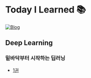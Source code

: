 # Today I Learned 📚

[![Blog](https://img.shields.io/badge/Blog-ownit4137.github.io-orange.svg?style=for-the-badge)](https://ownit4137.github.io/)


## Deep Learning

### 밑바닥부터 시작하는 딥러닝

- [1권](https://github.com/ownit4137/TIL/tree/main/DL%20from%20Scratch)

